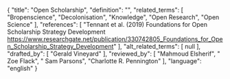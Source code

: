 {
    "title": "Open Scholarship",
    "definition": "",
    "related_terms": [
        "Bropenscience",
        "Decolonisation",
        "Knowledge",
        "Open Research",
        "Open Science"
    ],
    "references": [
        "Tennant et al. (2019) Foundations for Open Scholarship Strategy Development https://www.researchgate.net/publication/330742805_Foundations_for_Open_Scholarship_Strategy_Development"
    ],
    "alt_related_terms": [
        null
    ],
    "drafted_by": [
        "Gerald Vineyard"
    ],
    "reviewed_by": [
        "Mahmoud Elsherif",
        " Zoe Flack",
        " Sam Parsons",
        "Charlotte R. Pennington"
    ],
    "language": "english"
}